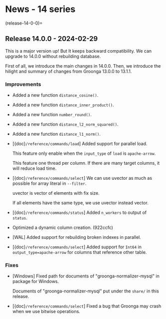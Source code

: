 # News - 14 series

(release-14-0-0)=
## Release 14.0.0 - 2024-02-29

This is a major version up!
But It keeps backward compatibility. We can upgrade to 14.0.0 without rebuilding database.

First of all, we introduce the main changes in 14.0.0.
Then, we introduce the hilight and summary of changes from Groonga 13.0.0 to 13.1.1.

### Improvements

* Added a new function `distance_cosine()`.

* Added a new function `distance_inner_product()`.

* Added a new function `number_round()`.

* Added a new function `distance_l2_norm_squared()`.

* Added a new function `distance_l1_norm()`.

* [{doc}`/reference/commands/load`] Added support for parallel load.

  This feature only enable when the `input_type` of `load` is `apache-arrow`.

  This feature one thread per column. If there are many target columns, it will reduce load time.

* [{doc}`/reference/commands/select`] We can use uvector as much as possible for array literal in `--filter`.

  uvector is vector of elements with fix size.
  
  If all elements have the same type, we use uvector instead vector.

* [{doc}`/reference/commands/status`] Added `n_workers` to output of `status`.
  
* Optimized a dynamic column creation. (922ccfc)

* [WAL] Added support for rebuilding broken indexes in parallel.

* [{doc}`/reference/commands/select`] Added support for `Int64` in `output_type=apache-arrow` for columns that reference other table.

### Fixes

* [Windows] Fixed path for documents of "groonga-normalizer-mysql" in package for Windows.

  Documents of "groonga-normalizer-mysql" put under the `share/` in this release.

* [{doc}`/reference/commands/select`] Fixed a bug that Groonga may crash when we use bitwise operations.
